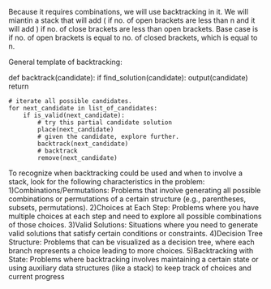 Because it requires combinations, we will use backtracking in it. We will miantin a stack that will add ( if no. of open brackets are less than n and it will add ) if no. of close brackets are less than open brackets. Base case is if no. of open brackets is equal to no. of closed brackets, which is equal to n. 

General template of backtracking:

def backtrack(candidate):
    if find_solution(candidate):
        output(candidate)
        return
    
    # iterate all possible candidates.
    for next_candidate in list_of_candidates:
        if is_valid(next_candidate):
            # try this partial candidate solution
            place(next_candidate)
            # given the candidate, explore further.
            backtrack(next_candidate)
            # backtrack
            remove(next_candidate)
            
            
            
To recognize when backtracking could be used and when to involve a stack, look for the following characteristics in the problem:
1)Combinations/Permutations: Problems that involve generating all possible combinations or permutations of a certain structure (e.g., parentheses, subsets, permutations).
2)Choices at Each Step: Problems where you have multiple choices at each step and need to explore all possible combinations of those choices.
3)Valid Solutions: Situations where you need to generate valid solutions that satisfy certain conditions or constraints.
4)Decision Tree Structure: Problems that can be visualized as a decision tree, where each branch represents a choice leading to more choices.
5)Backtracking with State: Problems where backtracking involves maintaining a certain state or using auxiliary data structures (like a stack) to keep track of choices and current progress
​
